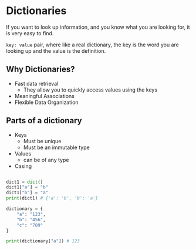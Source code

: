 # Dictionaries
If you want to look up information, and you know what you are looking for, it is very easy to find.

`key: value` pair, where like a real dictionary, the key is the word you are looking up and the value is the definition. 

## Why Dictionaries? 
- Fast data retrieval
  - They allow you to quickly access values using the keys
- Meaningful Associations
- Flexible Data Organization

## Parts of a dictionary
- Keys
  - Must be unique
  - Must be an immutable type
- Values
  - can be of any type
- Casing


```python

dict1 = dict()
dict1["a"] = "b"
dict1["b"] = "a"
print(dict1) # {'a': 'b', 'b': 'a'}

dictionary = {
    "a": "123",
    "b": "456",
    "c": "789"
}

print(dictionary["a"]) # 123

```




